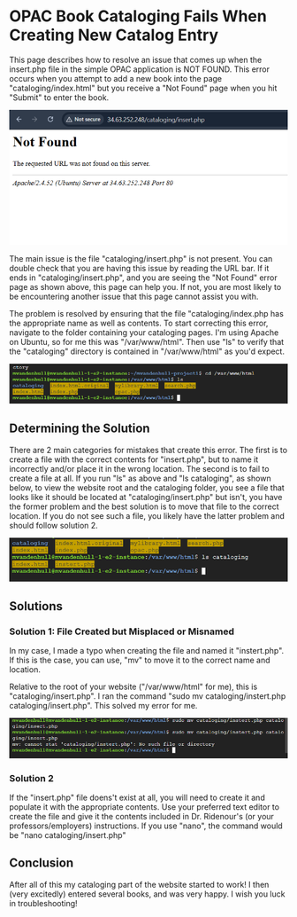 # OPAC Book Cataloging Fails When Creating New Catalog Entry

This page describes how to resolve an issue that comes up when the insert.php file in the simple OPAC application is NOT FOUND. This error occurs when you attempt to add a new book into the page "cataloging/index.html" but you receive a "Not Found" page when you hit "Submit" to enter the book. 

![image description](./images/.5.png)

The main issue is the file "cataloging/insert.php" is not present. You can double check that you are having this issue by reading the URL bar. If it ends in "cataloging/insert.php", and you are seeing the "Not Found" error page as shown above, this page can help you. If not, you are most likely to be encountering another issue that this page cannot assist you with.

The problem is resolved by ensuring that the file "cataloging/index.php has the appropriate name as well as contents. To start correcting this error, navigate to the folder containing your cataloging pages. I'm using Apache on Ubuntu, so for me this was "/var/www/html". Then use "ls" to verify that the "cataloging" directory is contained in "/var/www/html" as you'd expect. 

![running cd /var/www/html in a terminal](./images/6.png)

## Determining the Solution

There are 2 main categories for mistakes that create this error. The first is to create a file with the correct contents for "insert.php", but to name it incorrectly and/or place it in the wrong location. The second is to fail to create a file at all. If you run "ls" as above and "ls cataloging", as shown below, to view the website root and the cataloging folder, you see a file that looks like it should be located at "cataloging/insert.php" but isn't, you have the former problem and the best solution is to move that file to the correct location. If you do not see such a file, you likely have the latter problem and should follow solution 2. 

![image description](./images/7.png)

## Solutions

### Solution 1: File Created but Misplaced or Misnamed
In my case, I made a typo when creating the file and named it "instert.php". If this is the case, you can use, "mv" to move it to the correct name and location. 

Relative to the root of your website ("/var/www/html" for me), this is "cataloging/insert.php". I ran the command "sudo mv cataloging/instert.php cataloging/insert.php". This solved my error for me.

![image description](./images/9.png)

### Solution 2
If the "insert.php" file doens't exist at all, you will need to create it and populate it with the appropriate contents. Use your preferred text editor to create the file and give it the contents included in Dr. Ridenour's (or your professors/employers) instructions. If you use "nano", the command would be "nano cataloging/insert.php"

## Conclusion

After all of this my cataloging part of the website started to work! I then (very excitedly) entered several books, and was very happy. I wish you luck in troubleshooting!
